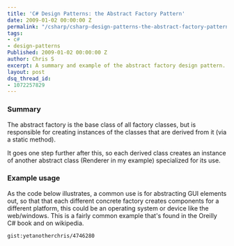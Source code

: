 ```yaml
---
title: 'C# Design Patterns: the Abstract Factory Pattern'
date: 2009-01-02 00:00:00 Z
permalink: "/csharp/csharp-design-patterns-the-abstract-factory-pattern/"
tags:
- c#
- design-patterns
Published: 2009-01-02 00:00:00 Z
author: Chris S
excerpt: A summary and example of the abstract factory design pattern.
layout: post
dsq_thread_id:
- 1072257829
---
```


### Summary

The abstract factory is the base class of all factory classes, but is responsible for creating instances of the classes that are derived from it (via a static method). 

It goes one step further after this, so each derived class creates an instance of another abstract class (Renderer in my example) specialized for its use.

<!--more-->

### Example usage

As the code below illustrates, a common use is for abstracting GUI elements out, so that that each different concrete factory creates components for a different platform, this could be an operating system or device like the web/windows. This is a fairly common example that's found in the Oreilly C# book and on wikipedia. 

`gist:yetanotherchris/4746280`